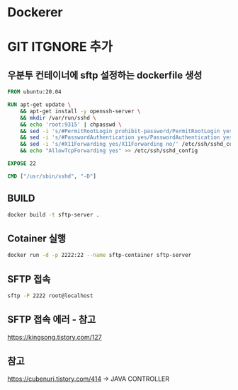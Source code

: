 # Dockerer

# GIT ITGNORE 추가 

## 우분투 컨테이너에 sftp 설정하는 dockerfile 생성 
```Dockerfile
FROM ubuntu:20.04

RUN apt-get update \
    && apt-get install -y openssh-server \
    && mkdir /var/run/sshd \
    && echo 'root:9315' | chpasswd \
    && sed -i 's/#PermitRootLogin prohibit-password/PermitRootLogin yes/' /etc/ssh/sshd_config \
    && sed -i 's/#PasswordAuthentication yes/PasswordAuthentication yes/' /etc/ssh/sshd_config \
    && sed -i 's/#X11Forwarding yes/X11Forwarding no/' /etc/ssh/sshd_config \
    && echo "AllowTcpForwarding yes" >> /etc/ssh/sshd_config

EXPOSE 22

CMD ["/usr/sbin/sshd", "-D"]
```

## BUILD 
```bash
docker build -t sftp-server .
```
  
## Cotainer 실행 
```bash
docker run -d -p 2222:22 --name sftp-container sftp-server
```  

## SFTP 접속
```bash
sftp -P 2222 root@localhost
```

## SFTP 접속 에러 - 참고 
https://kingsong.tistory.com/127


## 참고
https://cubenuri.tistory.com/414 -> JAVA CONTROLLER 
